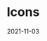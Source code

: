 ---
title: Icons
description: >
  Use SVG for scalable responsive iconography.
authors:
  - adactio
date: 2021-11-03
---